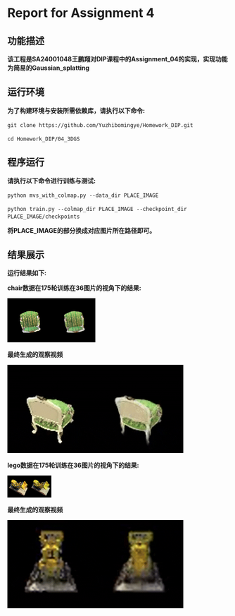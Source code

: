# Report for Assignment 4

## 功能描述
**该工程是SA24001048王鹏翔对DIP课程中的Assignment_04的实现，实现功能为简易的Gaussian_splatting**


## **运行环境**
**为了构建环境与安装所需依赖库，请执行以下命令:**

`git clone https://github.com/Yuzhibomingye/Homework_DIP.git`

`cd Homework_DIP/04_3DGS`


## 程序运行

**请执行以下命令进行训练与测试:**

`python mvs_with_colmap.py --data_dir PLACE_IMAGE`

`python train.py --colmap_dir PLACE_IMAGE --checkpoint_dir PLACE_IMAGE/checkpoints`


**将PLACE_IMAGE的部分换成对应图片所在路径即可。**

## 结果展示

**运行结果如下:**

**chair数据在175轮训练在36图片的视角下的结果:**

![chair](./data/chair/checkpoints/debug_images/epoch_0174/r_36.png)

**最终生成的观察视频**

![chair_2](./data/chair/checkpoints/debug_rendering.gif)

**lego数据在175轮训练在36图片的视角下的结果:**

![lego](./data/lego/checkpoints/debug_images/epoch_0174/r_44.png)

**最终生成的观察视频**

![lego_2](./data/lego/checkpoints/debug_rendering.gif)